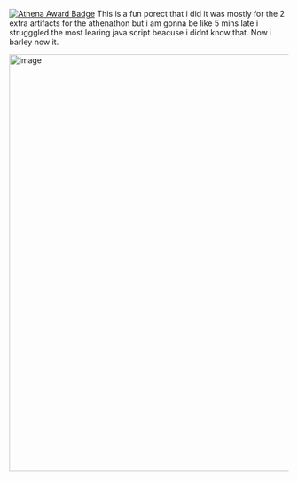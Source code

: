 [![Athena Award Badge](https://img.shields.io/endpoint?url=https%3A%2F%2Faward.athena.hackclub.com%2Fapi%2Fbadge)](https://award.athena.hackclub.com?utm_source=readme)
This is a fun porect that i did it was mostly for the 2 extra artifacts for the athenathon but i am gonna be like 5 mins late
i strugggled the most learing java script beacuse i didnt know that. Now i barley now it.

<img width="1916" height="752" alt="image" src="https://github.com/user-attachments/assets/5f598d45-2fec-4860-ba44-d192048139b2" />

